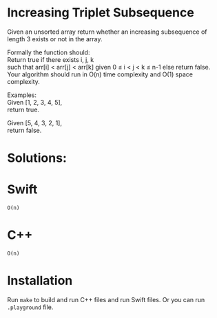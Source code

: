 # Increasing Triplet Subsequence

Given an unsorted array return whether an increasing subsequence of length 3 exists or not in the array.
  
Formally the function should:  
Return true if there exists i, j, k   
such that arr[i] < arr[j] < arr[k] given 0 ≤ i < j < k ≤ n-1 else return false.  
Your algorithm should run in O(n) time complexity and O(1) space complexity.  
  
Examples:  
Given [1, 2, 3, 4, 5],  
return true.  
  
Given [5, 4, 3, 2, 1],  
return false.  
  
# Solutions:

# Swift
```
O(n)
```
# C++
```
O(n)
```

# Installation
Run `make` to build and run C++ files and run Swift files. Or you can run `.playground` file.
